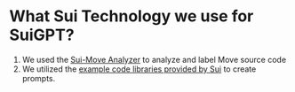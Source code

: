# What Sui Technology we use for SuiGPT?
1. We used the [Sui-Move Analyzer](https://blog.sui.io/move-analyzer-tutorial/) to analyze and label Move source code
2. We utilized the [example code libraries provided by Sui](https://github.com/MystenLabs/sui/tree/main/sui_programmability/examples) to create prompts.